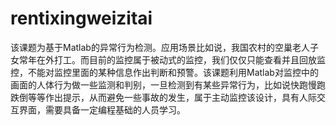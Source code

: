 # rentixingweizitai
该课题为基于Matlab的异常行为检测。应用场景比如说，我国农村的空巢老人子女常年在外打工。而目前的监控属于被动式的监控，我们仅仅只能查看并且回放监控，不能对监控里面的某种信息作出判断和预警。该课题利用Matlab对监控中的画面的人体行为做一些监测和判别，一旦检测到有某些异常行为，比如说快跑慢跑跌倒等等作出提示，从而避免一些事故的发生，属于主动监控该设计，具有人际交互界面，需要具备一定编程基础的人员学习。
